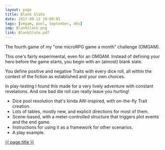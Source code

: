```yaml
---
layout: page
title: Blank Slate
date: 2017-09-12 19:09:01
tags: [omgam, pool, September, d6s]
img: BlankSlate.png
link: BlankSlate.pdf
---
```


The fourth game of my "one microRPG game a month" challenge (OMGAM).

This one's fairly experimental, even for an OMGAM. Instead of defining your hero before the game starts, you begin with an (almost) blank slate.

You define positive and negative Traits with every dice roll, all within the context of the fiction as established and your own choices.

In play-testing I found this made for a very lively adventure with constant revelations. And one bad die roll can really leave you hurting!

* Dice pool resolution that's kinda AW-inspired, with on-the-fly Trait creation.
* Lots of tables, mostly new, and explicit directions for most of them.
* Scene-based, with a meter-controlled structure that triggers plot events and the end game.
* Instructions for using it as a framework for other scenarios.
* A play example.

<div class="img_row">
	<a href="{{ site.baseurl }}/pdf/{{ page.link }}"><img class="col three" src="{{ site.baseurl }}/img/{{ page.img}}" alt="" title="{{ page.title }}"/></a>
</div>
<div class="col three caption">
	<a href="{{ site.baseurl }}/pdf/{{ page.link }}">{{ page.title }}</a>
</div>
